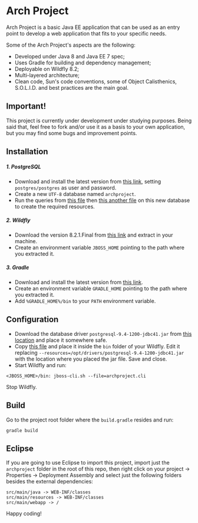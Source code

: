 # Arch Project

Arch Project is a basic Java EE application that can be used as an entry point to develop a web application that fits to your specific needs.

Some of the Arch Project's aspects are the following:
  - Developed under Java 8 and Java EE 7 spec;
  - Uses Gradle for building and dependency management;
  - Deployable on Wildfly 8.2;
  - Multi-layered architecture;
  - Clean code, Sun's code conventions, some of Object Calisthenics, S.O.L.I.D. and best practices are the main goal.

## Important!
This project is currently under development under studying purposes. Being said that, feel free to fork and/or use it as a basis to your own application, but you may find some bugs and improvement points.

## Installation
##### 1. PostgreSQL
- Download and install the latest version from [this link](https://www.postgresql.org/download/), setting `postgres/postgres` as user and password.
- Create a new `UTF-8` database named `archproject`.
- Run the queries from [this file](https://github.com/bgasparotto/archproject/blob/master/archproject-ddl.sql) then [this another file](https://github.com/bgasparotto/archproject/blob/master/archproject-dml.sql) on this new database to create the required resources.

##### 2. Wildfly
- Download the version 8.2.1.Final from [this link](http://wildfly.org/downloads/) and extract in your machine.
- Create an environment variable `JBOSS_HOME` pointing to the path where you extracted it.

##### 3. Gradle
- Download and install the latest version from [this link](https://gradle.org/releases).
- Create an environment variable `GRADLE_HOME` pointing to the path where you extracted it.
- Add `%GRADLE_HOME%/bin` to your `PATH` environment variable.

## Configuration
- Download the database driver `postgresql-9.4-1200-jdbc41.jar` from [this location](http://central.maven.org/maven2/org/postgresql/postgresql/9.4-1200-jdbc41/postgresql-9.4-1200-jdbc41.jar) and place it somewhere safe.
- Copy [this file](https://github.com/bgasparotto/archproject/blob/master/archproject.cli) and place it inside the `bin` folder of your Wildfly. Edit it replacing `--resources=/opt/drivers/postgresql-9.4-1200-jdbc41.jar` with the location where you placed the jar file. Save and close.
- Start Wildfly and run:
```
<JBOSS_HOME>/bin: jboss-cli.sh --file=archproject.cli
```
Stop Wildfly.

## Build
Go to the project root folder where the `build.gradle` resides and run:
```
gradle build
```
## Eclipse
If you are going to use Eclipse to import this project, import just the `archproject` folder in the root of this repo, then right click on your project -> Properties -> Deployment Assembly and select just the following folders besides the external dependencies:
```
src/main/java -> WEB-INF/classes
src/main/resources -> WEB-INF/classes
src/main/webapp -> /
```
Happy coding!
